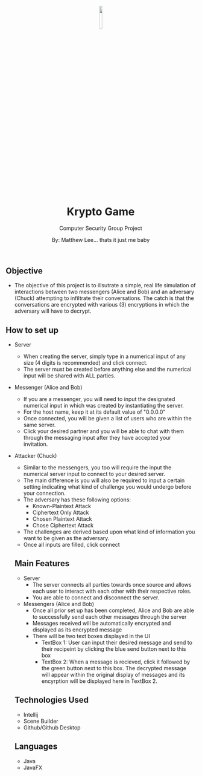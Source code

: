 <p align="center"><img width=12.5% src="https://github.com/KryptoComputerDudesMinusAdam/KryptoGame"></p>
<h1 align="center">Krypto Game</h1>
<p align="center">Computer Security Group Project</p>
<p align="center">By: Matthew Lee... thats it just me baby</p>
<br>

## Objective

- The objective of this project is to illsutrate a simple, real life simulation of interactions between two messengers (Alice and Bob)
and an adversary (Chuck) attempting to infiltrate their conversations. The catch is that the conversations are encrypted with various (3)
encryptions in which the adversary will have to decrypt.

## How to set up
- Server
  - When creating the server, simply type in a numerical input of any size (4 digits is recommended) and click connect.
  - The server must be created before anything else and the numerical input will be shared with ALL parties.
- Messenger (Alice and Bob)
  - If you are a messenger, you will need to input the designated numerical input in which was created by instantiating the server.
  - For the host name, keep it at its default value of "0.0.0.0"
  - Once connected, you will be given a list of users who are within the same server.
  - Click your desired partner and you will be able to chat with them through the messaging input after they have accepted your   invitation. 
- Attacker (Chuck)
  - Similar to the messengers, you too will require the input the numerical server input to connect to your desired server.
  - The main difference is you will also be required to input a certain setting indicating what kind of challenge you would undergo
  before your connection. 
  - The adversary has these following options:
    - Known-Plaintext Attack
    - Ciphertext Only Attack
    - Chosen Plaintext Attack
    - Chose Ciphertext Attack
  - The challenges are derived based upon what kind of information you want to be given as the adversary.
  - Once all inputs are filled, click connect
  
  ## Main Features
  - Server
    - The server connects all parties towards once source and allows each user to interact with each other with their respective roles.
    - You are able to connect and disconnect the server.
  - Messengers (Alice and Bob)
    - Once all prior set up has been completed, Alice and Bob are able to successfully send each other messages through the server
    - Messages received will be automatically encrypted and displayed as its encrypted message
    - There will be two text boxes displayed in the UI
      - TextBox 1: User can input their desired message and send to their recipeint by clicking the blue send button next to this box
      - TextBox 2: When a message is recieved, click it followed by the green button next to this box. The decrypted message will appear within the original display of messages and its encyrption will be displayed here in TextBox 2.
  
  ## Technologies Used
  - Intellij
  - Scene Builder
  - Github/Github Desktop
  
  ## Languages
  - Java
  - JavaFX
